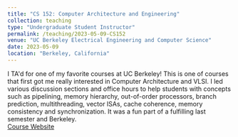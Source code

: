 ```yaml
---
title: "CS 152: Computer Architecture and Engineering"
collection: teaching
type: "Undergraduate Student Instructor"
permalink: /teaching/2023-05-09-CS152
venue: "UC Berkeley Electrical Engineering and Computer Science"
date: 2023-05-09
location: "Berkeley, California"
---
```


I TA'd for one of my favorite courses at UC Berkeley! This is one of courses that first got me really interested in Computer Architecture and VLSI. I led various discussion sections and office hours to help students with concepts such as pipelining, memory hierarchy, out-of-order processors, branch prediction, multithreading, vector ISAs, cache coherence, memory consistency and synchronization. It was a fun part of a fulfilling last semester and Berkeley.  
[Course Website](https://inst.eecs.berkeley.edu/~cs152/sp23/)
